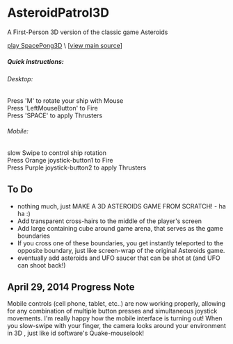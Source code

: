 AsteroidPatrol3D
================

A First-Person 3D version of the classic game Asteroids <br>

[play SpacePong3D](http://erichlof.github.io/AsteroidPatrol3D/AsteroidPatrol3D.html)
\ [[view main source](https://github.com/erichlof/AsteroidPatrol3D/blob/gh-pages/AsteroidPatrol3D.html)\]

<h5>Quick instructions:</h5>
<h6>Desktop:</h6> 
Press 'M' to rotate your ship with Mouse <br>
Press 'LeftMouseButton' to Fire <br>
Press 'SPACE' to apply Thrusters <br>

<h6>Mobile:</h6> 
slow Swipe to control ship rotation <br>
Press Orange joystick-button1 to Fire <br>
Press Purple joystick-button2 to apply Thrusters <br>

To Do
-----
* nothing much, just MAKE A 3D ASTEROIDS GAME FROM SCRATCH! - ha ha :)
* Add transparent cross-hairs to the middle of the player's screen
* Add large containing cube around game arena, that serves as the game boundaries
* If you cross one of these boundaries, you get instantly teleported to the opposite boundary, just like screen-wrap of the original Asteroids game.
* eventually add asteroids and UFO saucer that can be shot at (and UFO can shoot back!)


April 29, 2014 Progress Note
----------------------------

Mobile controls (cell phone, tablet, etc..) are now working properly, allowing for any combination of multiple button presses and simultaneous joystick movements.  I'm really happy how the mobile interface is turning out!  When you slow-swipe with your finger, the camera looks around your environment in 3D , just like id software's Quake-mouselook!
